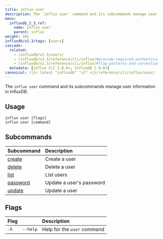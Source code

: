 ```yaml
---
title: influx user
description: The `influx user` command and its subcommands manage user information in InfluxDB.
menu:
  influxdb_2_3_ref:
    name: influx user
    parent: influx
weight: 101
influxdb/v2.3/tags: [users]
cascade:
  related:
    - /influxdb/v2.3/users/
    - /influxdb/v2.3/reference/cli/influx/#provide-required-authentication-credentials, influx CLI—Provide required authentication credentials
    - /influxdb/v2.3/reference/cli/influx/#flag-patterns-and-conventions, influx CLI—Flag patterns and conventions
  metadata: [influx CLI 2.0.0+, InfluxDB 2.0.0+]
canonical: /{{< latest "influxdb" "v2" >}}/reference/cli/influx/user/
---
```


The `influx user` command and its subcommands manage user information in InfluxDB.

## Usage
```
influx user [flags]
influx user [command]
```

## Subcommands
| Subcommand                                                    | Description              |
|:----------                                                    |:-----------              |
| [create](/influxdb/v2.3/reference/cli/influx/user/create)     | Create a user            |
| [delete](/influxdb/v2.3/reference/cli/influx/user/delete)     | Delete a user            |
| [list](/influxdb/v2.3/reference/cli/influx/user/list)         | List users               |
| [password](/influxdb/v2.3/reference/cli/influx/user/password) | Update a user's password |
| [update](/influxdb/v2.3/reference/cli/influx/user/update)     | Update a user            |

## Flags
| Flag |          | Description                 |
|:---- |:---      |:-----------                 |
| `-h` | `--help` | Help for the `user` command |

